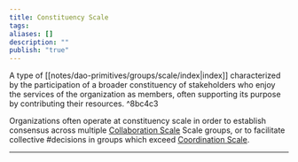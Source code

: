 ```yaml
---
title: Constituency Scale
tags: 
aliases: []
description: ""
publish: "true"
---
```


A type of [[notes/dao-primitives/groups/scale/index|index]] characterized by the participation of a broader constituency of stakeholders who enjoy the services of the organization as members, often supporting its purpose by contributing their resources. ^8bc4c3

Organizations often operate at constituency scale in order to establish consensus across multiple  [Collaboration Scale](tags/groups/scale/Collaboration%20Scale.md) Scale groups, or to facilitate collective #decisions in groups which exceed [Coordination Scale](tags/groups/scale/Coordination%20Scale.md).

---

